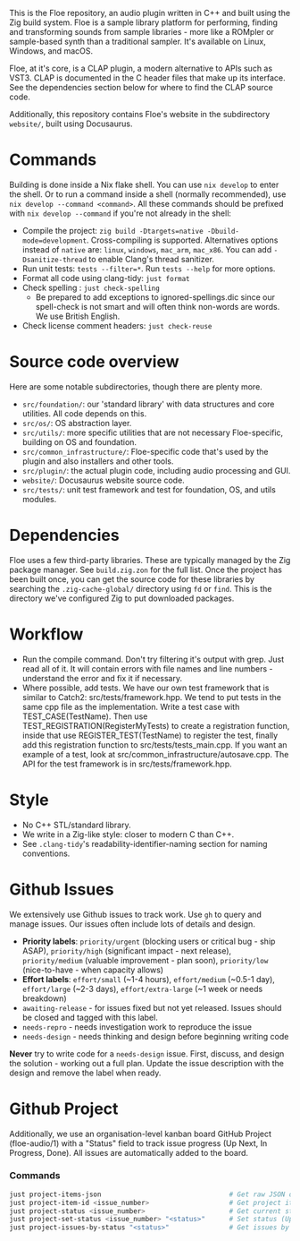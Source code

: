 <!--
SPDX-FileCopyrightText: 2025 Sam Windell
SPDX-License-Identifier: CC0-1.0
-->

This is the Floe repository, an audio plugin written in C++ and built using the Zig build system. Floe is a sample library platform for performing, finding and transforming sounds from sample libraries - more like a ROMpler or sample-based synth than a traditional sampler. It's available on Linux, Windows, and macOS.

Floe, at it's core, is a CLAP plugin, a modern alternative to APIs such as VST3. CLAP is documented in the C header files that make up its interface. See the dependencies section below for where to find the CLAP source code.

Additionally, this repository contains Floe's website in the subdirectory `website/`, built using Docusaurus.

# Commands
Building is done inside a Nix flake shell. You can use `nix develop` to enter the shell. Or to run a command inside a shell (normally recommended), use `nix develop --command <command>`. All these commands should be prefixed with `nix develop --command` if you're not already in the shell:
- Compile the project: `zig build -Dtargets=native -Dbuild-mode=development`. Cross-compiling is supported. Alternatives options instead of `native` are: `linux`, `windows`, `mac_arm`, `mac_x86`. You can add `-Dsanitize-thread` to enable Clang's thread sanitizer.
- Run unit tests: `tests --filter=*`. Run `tests --help` for more options.
- Format all code using clang-tidy: `just format`
- Check spelling : `just check-spelling`
  - Be prepared to add exceptions to ignored-spellings.dic since our spell-check is not smart and will often think non-words are words. We use British English.
- Check license comment headers: `just check-reuse`

# Source code overview
Here are some notable subdirectories, though there are plenty more.
- `src/foundation/`: our 'standard library' with data structures and core utilities. All code depends on this.
- `src/os/`: OS abstraction layer.
- `src/utils/`: more specific utilities that are not necessary Floe-specific, building on OS and foundation.
- `src/common_infrastructure/`: Floe-specific code that's used by the plugin and also installers and other tools.
- `src/plugin/`: the actual plugin code, including audio processing and GUI.
- `website/`: Docusaurus website source code.
- `src/tests/`: unit test framework and test for foundation, OS, and utils modules.

# Dependencies
Floe uses a few third-party libraries. These are typically managed by the Zig package manager. See `build.zig.zon` for the full list. Once the project has been built once, you can get the source code for these libraries by searching the `.zig-cache-global/` directory using `fd` or `find`. This is the directory we've configured Zig to put downloaded packages.

# Workflow
- Run the compile command. Don't try filtering it's output with grep. Just read all of it. It will contain errors with file names and line numbers - understand the error and fix it if necessary.
- Where possible, add tests. We have our own test framework that is similar to Catch2: src/tests/framework.hpp. We tend to put tests in the same cpp file as the implementation. Write a test case with TEST_CASE(TestName). Then use TEST_REGISTRATION(RegisterMyTests) to create a registration function, inside that use REGISTER_TEST(TestName) to register the test, finally add this registration function to src/tests/tests_main.cpp. If you want an example of a test, look at src/common_infrastructure/autosave.cpp. The API for the test framework is in src/tests/framework.hpp.

# Style
- No C++ STL/standard library.
- We write in a Zig-like style: closer to modern C than C++.
- See `.clang-tidy`'s readability-identifier-naming section for naming conventions.

# Github Issues
We extensively use Github issues to track work. Use `gh` to query and manage issues. Our issues often include lots of details and design.

- **Priority labels**: `priority/urgent` (blocking users or critical bug - ship ASAP), `priority/high` (significant impact - next release), `priority/medium` (valuable improvement - plan soon), `priority/low` (nice-to-have - when capacity allows)
- **Effort labels**: `effort/small` (~1-4 hours), `effort/medium` (~0.5-1 day), `effort/large` (~2-3 days), `effort/extra-large` (~1 week or needs breakdown)
- `awaiting-release` - for issues fixed but not yet released. Issues should be closed and tagged with this label.
- `needs-repro` - needs investigation work to reproduce the issue
- `needs-design` - needs thinking and design before beginning writing code

**Never** try to write code for a `needs-design` issue. First, discuss, and design the solution - working out a full plan. Update the issue description with the design and remove the label when ready.

# Github Project
Additionally, we use an organisation-level kanban board GitHub Project (floe-audio/1) with a "Status" field to track issue progress (Up Next, In Progress, Done). All issues are automatically added to the board.

### Commands
```bash
just project-items-json                                # Get raw JSON of all project items
just project-item-id <issue_number>                    # Get project item ID
just project-status <issue_number>                     # Get current status
just project-set-status <issue_number> "<status>"      # Set status (Up Next, In Progress, Done)
just project-issues-by-status "<status>"               # Get issues by status (number + title)

```

